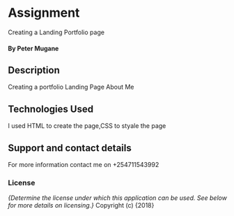 # Assignment
 Creating a Landing Portfolio page
#### By Peter Mugane
## Description
 Creating a portfolio Landing Page About Me

## Technologies Used
I used HTML to create the page,CSS to styale the page
## Support and contact details
For more information contact me on +254711543992
### License
*{Determine the license under which this application can be used.  See below for more details on licensing.}*
Copyright (c) {2018}
